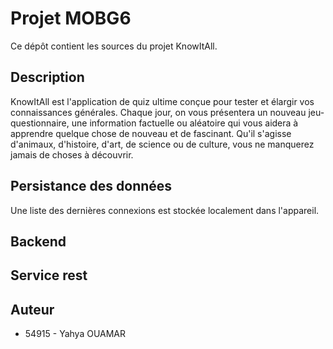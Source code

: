 # Projet MOBG6

Ce dépôt contient les sources du projet KnowItAll.

## Description

KnowItAll est l'application de quiz ultime conçue pour tester et élargir vos connaissances générales.
Chaque jour, on vous présentera un nouveau jeu-questionnaire, une information factuelle ou aléatoire qui vous aidera à apprendre quelque chose de nouveau et de fascinant.
Qu'il s'agisse d'animaux, d'histoire, d'art, de science ou de culture, vous ne manquerez jamais de choses à découvrir.

## Persistance des données

Une liste des dernières connexions est stockée localement dans l'appareil.

## Backend


## Service rest


## Auteur

- 54915 - Yahya OUAMAR
